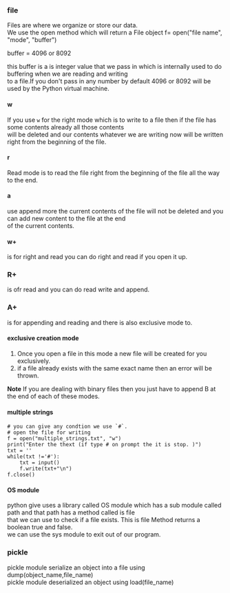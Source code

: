### file
Files are where we organize or store our data.  
We use the open method which will return a File object
 f= open("file name", "mode", "buffer") 

 buffer = 4096 or 8092 

this buffer is a is  integer value that we pass in which is internally used to do buffering when we are reading and writing   
to a file.If you don't pass in any number by default 4096 or 8092 will be used by the Python virtual machine.     
#### w
If you use `w` for the right mode which is to write to a file then if the file has some contents already all those contents   
will be deleted and our contents whatever we are writing now will be written right from the beginning of the file.   

#### r
Read mode is to read the file right from the beginning of the file all the way to the end.    

#### a
use append more the current contents of the file will not be deleted and you can add new content to the file at the end   
of the current contents.    

#### w+ 
is for right and read you can do right and read if you open it up.  

### R+ 
is ofr read and you can do read write and append.  

### A+ 
is for appending and reading and there is also exclusive mode to.  

####  exclusive creation mode
1) Once you open a file in this mode a new file will be created for you exclusively.   
2) if a file already exists with the same exact name then an error will be thrown.  

**Note**  If you are dealing with binary files then you just have to append B at the end of each of these modes.  

#### multiple strings
``` 
# you can give any condtion we use `#`.
# open the file for writing
f = open("multiple_strings.txt", "w")
print("Enter the thext (if type # on prompt the it is stop. )")
txt = ''
while(txt !='#'):
    txt = input()
    f.write(txt+"\n")
f.close()
``` 

#### OS module
python give uses a library called OS module which has a sub module called path and that path has a method called is file   
that we can use to check if a file exists. This is file Method returns a boolean true and false.     
we can use the sys module to exit out of our program.  

### pickle 
pickle module serialize an object into a file using dump(object_name,file_name)  
pickle module deserialized an object using load(file_name)  


 
 
